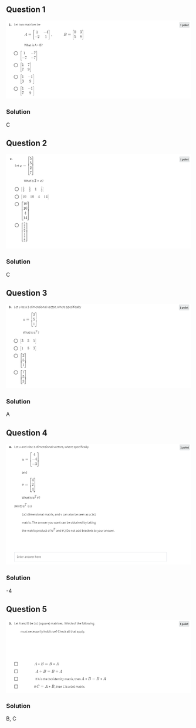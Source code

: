 ## Question 1
![](images/Pasted%20image%2020220523092415.png)

### Solution
C

## Question 2
![](images/Pasted%20image%2020220523092426.png)

### Solution
C

## Question 3
![](images/Pasted%20image%2020220523092444.png)

### Solution
A

## Question 4
![](images/Pasted%20image%2020220523092454.png)

### Solution
-4

## Question 5
![](images/Pasted%20image%2020220523092509.png)

### Solution
B, C